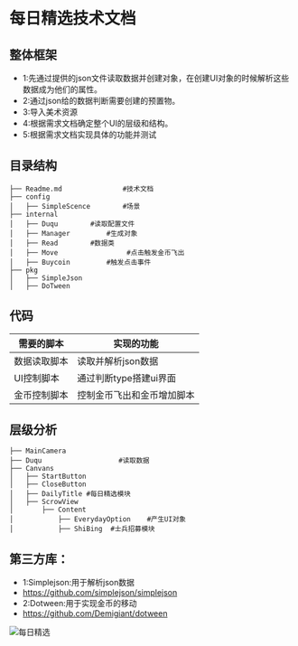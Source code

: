 # 每日精选技术文档
## 整体框架
- 1:先通过提供的json文件读取数据并创建对象，在创建UI对象的时候解析这些数据成为他们的属性。
- 2:通过json给的数据判断需要创建的预置物。
- 3:导入美术资源
- 4:根据需求文档确定整个UI的层级和结构。
- 5:根据需求文档实现具体的功能并测试

## 目录结构
```
├── Readme.md               #技术文档                    
├── config                     
│   ├── SimpleScence        #场景
├── internal
│   ├── Duqu        #读取配置文件
│   ├── Manager         #生成对象
│   ├── Read        #数据类
│   ├── Move                 #点击触发金币飞出
│   ├── Buycoin         #触发点击事件
├── pkg                     
│   ├── SimpleJson
│   ├── DoTween

```




## 代码
| 需要的脚本       |     实现的功能 |
| ------ | ------                |
| 数据读取脚本 |  读取并解析json数据   |
| UI控制脚本   |  通过判断type搭建ui界面   |
| 金币控制脚本 |  控制金币飞出和金币增加脚本  |


## 层级分析
```
├── MainCamera
├── Duqu                   #读取数据
├── Canvans
│   ├── StartButton
│   ├── CloseButton	
│   ├── DailyTitle #每日精选模块
│   ├── ScrowView		
│       ├── Content		
│           ├── EverydayOption    #产生UI对象
│           ├── ShiBing  #士兵招募模块   

```
## 第三方库：
- 1:Simplejson:用于解析json数据
- https://github.com/simplejson/simplejson
- 2:Dotween:用于实现金币的移动
- https://github.com/Demigiant/dotween

![每日精选](https://user-images.githubusercontent.com/92706401/140639430-4cd8c87a-948d-4ce8-9d66-e5e53cc62c1b.png)



